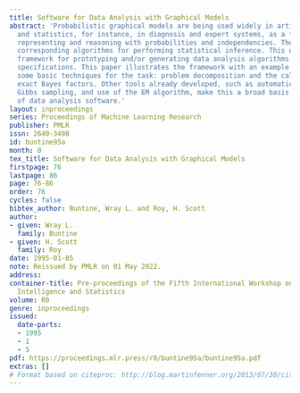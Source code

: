 ```yaml
---
title: Software for Data Analysis with Graphical Models
abstract: 'Probabilistic graphical models are being used widely in artificial intelligence
  and statistics, for instance, in diagnosis and expert systems, as a framework for
  representing and reasoning with probabilities and independencies. They come with
  corresponding algorithms for performing statistical inference. This offers a unifying
  framework for prototyping and/or generating data analysis algorithms from graphical
  specifications. This paper illustrates the framework with an example and then presents
  some basic techniques for the task: problem decomposition and the calculation of
  exact Bayes factors. Other tools already developed, such as automatic differentiation,
  Gibbs sampling, and use of the EM algorithm, make this a broad basis for the generation
  of data analysis software.'
layout: inproceedings
series: Proceedings of Machine Learning Research
publisher: PMLR
issn: 2640-3498
id: buntine95a
month: 0
tex_title: Software for Data Analysis with Graphical Models
firstpage: 76
lastpage: 86
page: 76-86
order: 76
cycles: false
bibtex_author: Buntine, Wray L. and Roy, H. Scott
author:
- given: Wray L.
  family: Buntine
- given: H. Scott
  family: Roy
date: 1995-01-05
note: Reissued by PMLR on 01 May 2022.
address:
container-title: Pre-proceedings of the Fifth International Workshop on Artificial
  Intelligence and Statistics
volume: R0
genre: inproceedings
issued:
  date-parts:
  - 1995
  - 1
  - 5
pdf: https://proceedings.mlr.press/r0/buntine95a/buntine95a.pdf
extras: []
# Format based on citeproc: http://blog.martinfenner.org/2013/07/30/citeproc-yaml-for-bibliographies/
---
```

